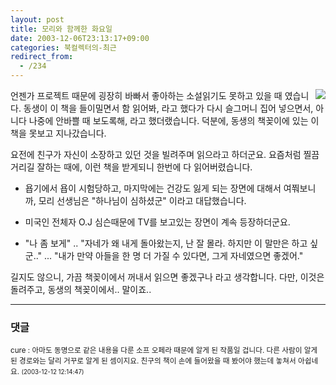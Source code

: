 ```yaml
---
layout: post
title: 모리와 함께한 화요일
date: 2003-12-06T23:13:17+09:00
categories: 북컬렉터의-최근
redirect_from:
  - /234
---
```


<a href="http://www.bandibook.com/search/subject_view.php?code=2221022" target="bb"><img src="http://www.bandibook.com/largeimage/2221022.jpg" align="right" /></a>언젠가 프로젝트 때문에 굉장히 바빠서 좋아하는 소설읽기도 못하고 있을 때 였습니다. 동생이 이 책을 들이밀면서 함 읽어봐, 라고 했다가 다시 슬그머니 집어 넣으면서, 아니다 나중에 안바쁠 때 보도록해, 라고 했더랬습니다. 덕분에, 동생의 책꽂이에 있는 이 책을 못보고 지나갔습니다.

요전에 친구가 자신이 소장하고 있던 것을 빌려주며 읽으라고 하더군요. 요즘처럼 찔끔거리길 잘하는 때에, 이런 책을 받게되니 한번에 다 읽어버렸습니다.

<ul>

<li>욥기에서 욥이 시험당하고, 마지막에는 건강도 잃게 되는 장면에 대해서 여쭤보니까, 모리 선생님은 "하나님이 심하셨군" 이라고 대답했습니다.

</li>

<li>

미국인 전체자 O.J 심슨때문에 TV를 보고있는 장면이 계속 등장하더군요.

</li>

<li>

"나 좀 보게" .. "자네가 왜 내게 돌아왔는지, 난 잘 몰라. 하지만 이 말만은 하고 싶군.." ... "내가 만약 아들을 한 명 더 가질 수 있다면, 그게 자네였으면 좋겠어."

</li>

</ul>

길지도 않으니, 가끔 책꽂이에서 꺼내서 읽으면 좋겠구나 라고 생각합니다. 다만, 이것은 돌려주고, 동생의 책꽂이에서.. 말이죠..

* * *

### 댓글



<!--- cmt:502 --->
<!--- mail: --->
<!--- parent:0 --->

<small class=comment>cure : 아마도 동명으로 같은 내용을 다룬 소프 오페라 때문에 알게 된 작품일 겁니다. 다른 사람이 알게 된 경로와는 달리 거꾸로 알게 된 셈이지요. 친구의 책이 손에 들어왔을 때 봤어야 했는데 놓쳐서 아쉽네요. <small>(2003-12-12 12:14:47)</small></small>

